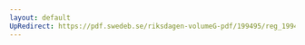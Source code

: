 ```yaml
---
layout: default
UpRedirect: https://pdf.swedeb.se/riksdagen-volumeG-pdf/199495/reg_199495/reg_199495_0408.pdf
---
```

